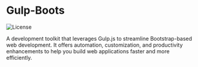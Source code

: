# Gulp-Boots

![License](https://img.shields.io/github/license/hizpro/gulp-boots)

A development toolkit that leverages Gulp.js to streamline Bootstrap-based web development. It offers automation, customization, and productivity enhancements to help you build web applications faster and more efficiently.
